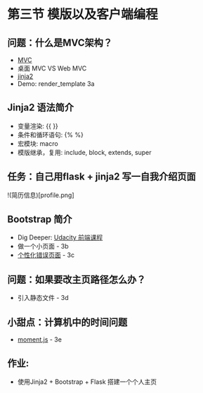 # 第三节 模版以及客户端编程

## 问题：什么是MVC架构？
- [MVC](https://mp.weixin.qq.com/s/EzxfJLb5Hjxyw0_S5rThvg)
- 桌面 MVC VS Web MVC
- [jinja2](http://jinja.pocoo.org/)
- Demo: render_template 3a

## Jinja2 语法简介
- 变量渲染: {{ }}
- 条件和循环语句: {% %}
- 宏模块: macro
- 模版继承，复用: include, block, extends, super

## 任务：自己用flask + jinja2 写一自我介绍页面
!(简历信息)[profile.png]

## Bootstrap 简介
- Dig Deeper: [Udacity 前端课程](https://cn.udacity.com/fend)
- 做一个小页面 - 3b
- [个性化错误页面](https://www.google.com.hk/search?q=404+page&source=lnms&tbm=isch&sa=X&ved=0ahUKEwin5Y2b-PnZAhVBppQKHXitD3oQ_AUICigB&biw=1440&bih=722&dpr=2) - 3c

## 问题：如果要改主页路径怎么办？
- 引入静态文件 - 3d

## 小甜点：计算机中的时间问题
- [moment.js](http://momentjs.com/) - 3e

## 作业:
- 使用Jinja2 + Bootstrap + Flask 搭建一个个人主页
